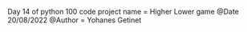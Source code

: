 Day 14 of python 100 code 
project name = Higher Lower game
@Date 20/08/2022
@Author = Yohanes Getinet
